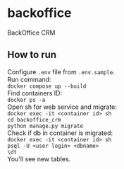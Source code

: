 # backoffice
BackOffice CRM
## How to run
Configure `.env` file from `.env.sample`.<br/>
Run command:<br/>
`docker compose up --build`<br/>
Find containers ID:<br/>
`docker ps -a`<br/>
Open sh for web service and migrate:<br/>
`docker exec -it <container id> sh`<br/>
`cd backoffice_crm`<br/>
`python manage.py migrate`<br/>
Check if db in container is migrated:<br/>
`docker exec -it <container id> sh`<br/>
`psql -U <user login> <dbname>`<br/>
`\dt`<br/>
You'll see new tables.